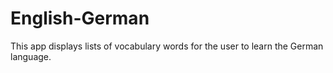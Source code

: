 # English-German
This app displays lists of vocabulary words for the user to learn the German language.
